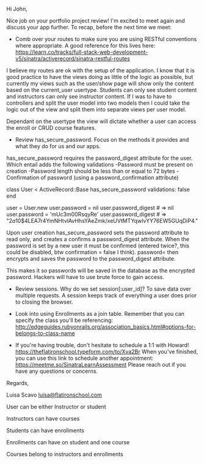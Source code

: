 Hi John,

Nice job on your portfolio project review! I'm excited to meet again and discuss your app further. To recap, before the next time we meet:

- Comb over your routes to make sure you are using RESTful conventions where appropriate. A good reference for this lives here: https://learn.co/tracks/full-stack-web-development-v5/sinatra/activerecord/sinatra-restful-routes

I believe my routes are ok with the setup of the application. I know that it is good practice to have the views doing as little of the logic as possible, but currently my views such as the user/show page will show only the content based on the current_user usertype. Students can only see student content and instructors can only see instructor content. If I was to have to controllers and split the user model into two models then I could take the logic out of the view and split them into separate views per user model. 

Dependant on the usertype the view will dictate whether a user can access the enroll or CRUD course features. 

- Review has_secure_password. Focus on the methods it provides and what they do for us and our apps.

has_secure_password requires the password_digest attribute for the user. Which entail adds the following validations
  -Password must be present on creation
  -Password length should be less than or equal to 72 bytes
  -Confirmation of password (using a password_confirmation attribute)

class User < ActiveRecord::Base
  has_secure_password validations: false
end

user = User.new
user.password = nil
user.password_digest # => nil
user.password = 'mUc3m00RsqyRe'
user.password_digest # => "$2a$10$4LEA7r4YmNHtvlAvHhsYAeZmk/xeUVtMTYqwIvYY76EW5GUqDiP4."

Upon user creation has_secure_password sets the password attribute to read only, and creates a confirms a password_digest attribute. When the password is set by a new user it must be confirmed (entered twice?, this could be disabled, btw confirmation = false I think). password= then encrypts and saves the password to the password_digest attribute.

This makes it so passwords will be saved in the database as the encrypted password. Hackers will have to use brute force to gain access. 

- Review sessions. Why do we set session[:user_id]?
To save data over multiple requests. A session keeps track of everything a user does prior to closing the browser.

- Look into using Enrollments as a join table. Remember that you can specify the class you'll be referencing: http://edgeguides.rubyonrails.org/association_basics.html#options-for-belongs-to-class-name
- If you're having trouble, don't hesitate to schedule a 1:1 with Howard! https://theflatironschool.typeform.com/to/Xva2Br
When you've finished, you can use this link to schedule another appointment: https://meetme.so/SinatraLearnAssessment
Please reach out if you have any questions or concerns.

Regards,

Luisa Scavo 
luisa@flatironschool.com

User can be either Instructor or student

Instructors can have courses

Students can have enrollments 

Enrollments can have on student and one course

Courses belong to instructors and enrollments
